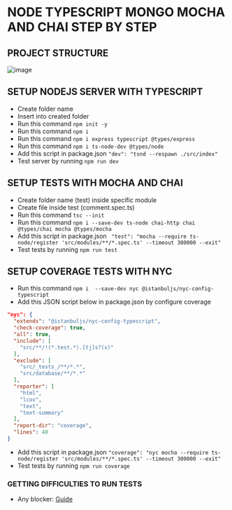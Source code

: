# NODE TYPESCRIPT MONGO MOCHA AND CHAI STEP BY STEP

## PROJECT STRUCTURE

![image](https://github.com/key-joshua/mocha-chai-node-typescript-server/assets/38179232/969a257d-d4d6-49fe-b26f-9086348dd2e5)


## SETUP NODEJS SERVER WITH TYPESCRIPT

- Create folder name
- Insert into created folder
- Run this command `npm init -y`
- Run this command `npm i`
- Run this command `npm i express typescript @types/express`
- Run this command `npm i ts-node-dev @types/node`
- Add this script in package.json `"dev": "tsnd --respawn ./src/index"`
- Test server by running `npm run dev`

## SETUP TESTS WITH MOCHA AND CHAI

- Create folder name (test) inside specific module
- Create file inside test (comment.spec.ts)
- Run this command `tsc --init`
- Run this command `npm i --save-dev ts-node chai-http chai @types/chai mocha @types/mocha`
- Add this script in package.json ` "test": "mocha --require ts-node/register 'src/modules/**/*.spec.ts' --timeout 300000 --exit"`
- Test tests by running `npm run test`

## SETUP COVERAGE TESTS WITH NYC

- Run this command `npm i  --save-dev nyc @istanbuljs/nyc-config-typescript`
- Add this JSON script below in package.json by configure coverage

````JSON
"nyc": {
  "extends": "@istanbuljs/nyc-config-typescript",
  "check-coverage": true,
  "all": true,
  "include": [
    "src/**/!(*.test.*).[tj]s?(x)"
  ],
  "exclude": [
    "src/_tests_/**/*.*",
    "src/database/**/*.*"
  ],
  "reporter": [
    "html",
    "lcov",
    "text",
    "text-summary"
  ],
  "report-dir": "coverage",
  "lines": 40
}
````
- Add this script in package.json ```"coverage": "nyc mocha --require ts-node/register 'src/modules/**/*.spec.ts' --timeout 300000 --exit"```
- Test tests by running `npm run coverage`


### GETTING DIFFICULTIES TO RUN TESTS
- Any blocker: [Guide](https://stackoverflow.com/questions/71893906/run-mocha-with-typescript-throws-typeerror-err-unknown-file-extension-unknow)
